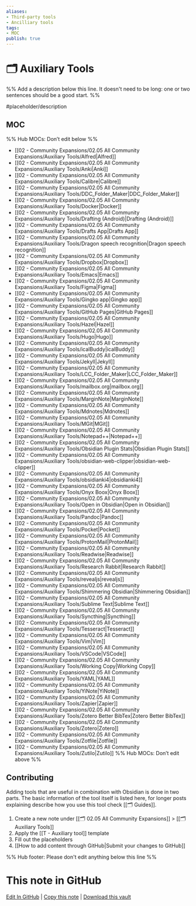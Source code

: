 ```yaml
---
aliases:
- Third-party tools
- Ancilliary tools
tags: 
- MOC
publish: true
---
```


# 🗂️ Auxiliary Tools

%% Add a description below this line. It doesn't need to be long: one or two sentences should be a good start. %%

#placeholder/description

## MOC

%% Hub MOCs: Don’t edit below  %%
-  [[02 - Community Expansions/02.05 All Community Expansions/Auxiliary Tools/Alfred|Alfred]]
-  [[02 - Community Expansions/02.05 All Community Expansions/Auxiliary Tools/Anki|Anki]]
-  [[02 - Community Expansions/02.05 All Community Expansions/Auxiliary Tools/Calibre|Calibre]]
-  [[02 - Community Expansions/02.05 All Community Expansions/Auxiliary Tools/DDC_Folder_Maker|DDC_Folder_Maker]]
-  [[02 - Community Expansions/02.05 All Community Expansions/Auxiliary Tools/Docker|Docker]]
-  [[02 - Community Expansions/02.05 All Community Expansions/Auxiliary Tools/Drafting (Android)|Drafting (Android)]]
-  [[02 - Community Expansions/02.05 All Community Expansions/Auxiliary Tools/Drafts App|Drafts App]]
-  [[02 - Community Expansions/02.05 All Community Expansions/Auxiliary Tools/Dragon speech recognition|Dragon speech recognition]]
-  [[02 - Community Expansions/02.05 All Community Expansions/Auxiliary Tools/Dropbox|Dropbox]]
-  [[02 - Community Expansions/02.05 All Community Expansions/Auxiliary Tools/Emacs|Emacs]]
-  [[02 - Community Expansions/02.05 All Community Expansions/Auxiliary Tools/Figma|Figma]]
-  [[02 - Community Expansions/02.05 All Community Expansions/Auxiliary Tools/Gingko app|Gingko app]]
-  [[02 - Community Expansions/02.05 All Community Expansions/Auxiliary Tools/GitHub Pages|GitHub Pages]]
-  [[02 - Community Expansions/02.05 All Community Expansions/Auxiliary Tools/Hazel|Hazel]]
-  [[02 - Community Expansions/02.05 All Community Expansions/Auxiliary Tools/Hugo|Hugo]]
-  [[02 - Community Expansions/02.05 All Community Expansions/Auxiliary Tools/icalBuddy|icalBuddy]]
-  [[02 - Community Expansions/02.05 All Community Expansions/Auxiliary Tools/Jekyll|Jekyll]]
-  [[02 - Community Expansions/02.05 All Community Expansions/Auxiliary Tools/LCC_Folder_Maker|LCC_Folder_Maker]]
-  [[02 - Community Expansions/02.05 All Community Expansions/Auxiliary Tools/mailbox.org|mailbox.org]]
-  [[02 - Community Expansions/02.05 All Community Expansions/Auxiliary Tools/MarginNote|MarginNote]]
-  [[02 - Community Expansions/02.05 All Community Expansions/Auxiliary Tools/Mdnotes|Mdnotes]]
-  [[02 - Community Expansions/02.05 All Community Expansions/Auxiliary Tools/MGit|MGit]]
-  [[02 - Community Expansions/02.05 All Community Expansions/Auxiliary Tools/Notepad++|Notepad++]]
-  [[02 - Community Expansions/02.05 All Community Expansions/Auxiliary Tools/Obsidian Plugin Stats|Obsidian Plugin Stats]]
-  [[02 - Community Expansions/02.05 All Community Expansions/Auxiliary Tools/obsidian-web-clipper|obsidian-web-clipper]]
-  [[02 - Community Expansions/02.05 All Community Expansions/Auxiliary Tools/obsidianki4|obsidianki4]]
-  [[02 - Community Expansions/02.05 All Community Expansions/Auxiliary Tools/Onyx Boox|Onyx Boox]]
-  [[02 - Community Expansions/02.05 All Community Expansions/Auxiliary Tools/Open in Obsidian|Open in Obsidian]]
-  [[02 - Community Expansions/02.05 All Community Expansions/Auxiliary Tools/Pandoc|Pandoc]]
-  [[02 - Community Expansions/02.05 All Community Expansions/Auxiliary Tools/Pocket|Pocket]]
-  [[02 - Community Expansions/02.05 All Community Expansions/Auxiliary Tools/ProtonMail|ProtonMail]]
-  [[02 - Community Expansions/02.05 All Community Expansions/Auxiliary Tools/Readwise|Readwise]]
-  [[02 - Community Expansions/02.05 All Community Expansions/Auxiliary Tools/Research Rabbit|Research Rabbit]]
-  [[02 - Community Expansions/02.05 All Community Expansions/Auxiliary Tools/revealjs|revealjs]]
-  [[02 - Community Expansions/02.05 All Community Expansions/Auxiliary Tools/Shimmering Obsidian|Shimmering Obsidian]]
-  [[02 - Community Expansions/02.05 All Community Expansions/Auxiliary Tools/Sublime Text|Sublime Text]]
-  [[02 - Community Expansions/02.05 All Community Expansions/Auxiliary Tools/Syncthing|Syncthing]]
-  [[02 - Community Expansions/02.05 All Community Expansions/Auxiliary Tools/Tesseract|Tesseract]]
-  [[02 - Community Expansions/02.05 All Community Expansions/Auxiliary Tools/Vim|Vim]]
-  [[02 - Community Expansions/02.05 All Community Expansions/Auxiliary Tools/VSCode|VSCode]]
-  [[02 - Community Expansions/02.05 All Community Expansions/Auxiliary Tools/Working Copy|Working Copy]]
-  [[02 - Community Expansions/02.05 All Community Expansions/Auxiliary Tools/YAML|YAML]]
-  [[02 - Community Expansions/02.05 All Community Expansions/Auxiliary Tools/YiNote|YiNote]]
-  [[02 - Community Expansions/02.05 All Community Expansions/Auxiliary Tools/Zapier|Zapier]]
-  [[02 - Community Expansions/02.05 All Community Expansions/Auxiliary Tools/Zotero Better BibTex|Zotero Better BibTex]]
-  [[02 - Community Expansions/02.05 All Community Expansions/Auxiliary Tools/Zotero|Zotero]]
-  [[02 - Community Expansions/02.05 All Community Expansions/Auxiliary Tools/Zotfile|Zotfile]]
-  [[02 - Community Expansions/02.05 All Community Expansions/Auxiliary Tools/Zutilo|Zutilo]]
%% Hub MOCs: Don’t edit above  %%

## Contributing

Adding tools that are useful in combination with Obsidian is done in two parts. The basic information of the tool itself is listed here, for longer posts explaining describe how you use this tool check [[🗂️ Guides]].

1. Create a new note under [[🗂️ 02.05 All Community Expansions]] > [[🗂️ Auxiliary Tools]]
2. Apply the [[T - Auxiliary tool]] template
3. Fill out the placeholders
4. [[How to add content through GitHub|Submit your changes to GitHub]]

%% Hub footer: Please don't edit anything below this line %%

# This note in GitHub

<span class="git-footer">[Edit In GitHub](https://github.dev/obsidian-community/obsidian-hub/blob/main/02%20-%20Community%20Expansions/02.05%20All%20Community%20Expansions/Auxiliary%20Tools/%F0%9F%97%82%EF%B8%8F%20Auxiliary%20Tools.md "git-hub-edit-note") | [Copy this note](https://raw.githubusercontent.com/obsidian-community/obsidian-hub/main/02%20-%20Community%20Expansions/02.05%20All%20Community%20Expansions/Auxiliary%20Tools/%F0%9F%97%82%EF%B8%8F%20Auxiliary%20Tools.md "git-hub-copy-note") | [Download this vault](https://github.com/obsidian-community/obsidian-hub/archive/refs/heads/main.zip "git-hub-download-vault") </span>
